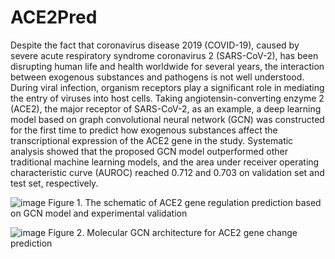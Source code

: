 # ACE2Pred

Despite the fact that coronavirus disease 2019 (COVID-19), caused by severe acute respiratory syndrome coronavirus 2 (SARS-CoV-2), has been disrupting human life and health worldwide for several years, the interaction between exogenous substances and pathogens is not well understood. During viral infection, organism receptors play a significant role in mediating the entry of viruses into host cells. Taking angiotensin-converting enzyme 2 (ACE2), the major receptor of SARS-CoV-2, as an example, a deep learning model based on graph convolutional neural network (GCN) was constructed for the first time to predict how exogenous substances affect the transcriptional expression of the ACE2 gene in the study. Systematic analysis showed that the proposed GCN model outperformed other traditional machine learning models, and the area under receiver operating characteristic curve (AUROC) reached 0.712 and 0.703 on validation set and test set, respectively.


![image](https://user-images.githubusercontent.com/1555415/190976339-f0fdc381-fa4f-4cc2-a694-54c9348c0bb4.png)
Figure 1. The schematic of ACE2 gene regulation prediction based on GCN model and experimental validation



![image](https://user-images.githubusercontent.com/1555415/190976096-3358dd8a-5a1c-4244-a2d6-e963b91549ae.png)
Figure 2. Molecular GCN architecture for ACE2 gene change prediction
